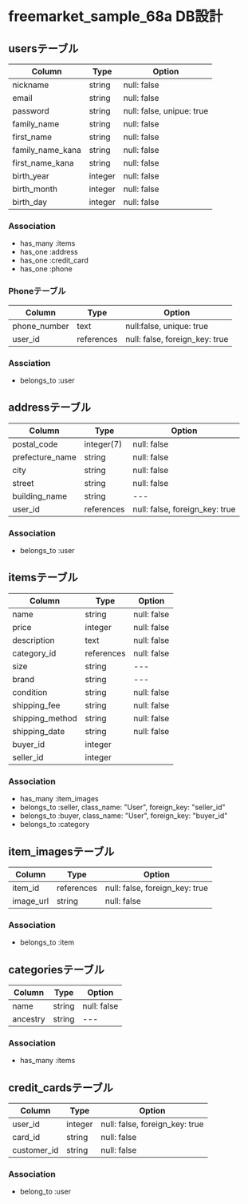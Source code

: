 # freemarket_sample_68a DB設計

## usersテーブル

|Column|Type|Option|
|------|----|------|
|nickname|string|null: false|
|email|string|null: false|
|password|string|null: false, unipue: true|
|family_name|string|null: false|
|first_name|string|null: false|
|family_name_kana|string|null: false|
|first_name_kana|string|null: false|
|birth_year|integer|null: false|
|birth_month|integer|null: false|
|birth_day|integer|null: false|

### Association
- has_many :items
- has_one :address
- has_one :credit_card
- has_one :phone

### Phoneテーブル
|Column|Type|Option|
|------|----|------|
|phone_number|text|null:false, unique: true|
|user_id|references|null: false, foreign_key: true|

### Assciation
- belongs_to :user

## addressテーブル
|Column|Type|Option|
|------|----|------|
|postal_code|integer(7)|null: false|
|prefecture_name|string|null: false|
|city|string|null: false|
|street|string|null: false|
|building_name|string|---|
|user_id|references|null: false, foreign_key: true|

### Association
- belongs_to :user

## itemsテーブル
|Column|Type|Option|
|------|----|------|
|name|string|null: false|
|price|integer|null: false|
|description|text|null: false|
|category_id|references|null: false|
|size|string|---|
|brand|string|---|
|condition|string|null: false|
|shipping_fee|string|null: false|
|shipping_method|string|null: false|
|shipping_date|string|null: false|
|buyer_id|integer||
|seller_id|integer||

### Association
- has_many :item_images
- belongs_to :seller, class_name: "User", foreign_key: "seller_id"
- belongs_to :buyer, class_name: "User", foreign_key: "buyer_id"
- belongs_to :category

## item_imagesテーブル
|Column|Type|Option|
|------|----|------|
|item_id|references|null: false, foreign_key: true|
|image_url|string|null: false|

### Association
- belongs_to :item

## categoriesテーブル
|Column|Type|Option|
|------|----|------|
|name|string|null: false|
|ancestry|string|---|

### Association
- has_many :items

## credit_cardsテーブル
|Column|Type|Option|
|------|----|------|
|user_id|integer|null: false, foreign_key: true|
|card_id|string|null: false|
|customer_id|string|null: false|

### Association
- belong_to :user
